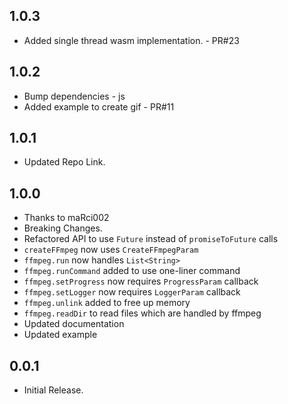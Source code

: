 ## 1.0.3
- Added single thread wasm implementation. - PR#23

## 1.0.2
- Bump dependencies - js
- Added example to create gif - PR#11

## 1.0.1
- Updated Repo Link.

## 1.0.0

- Thanks to maRci002
- Breaking Changes.
- Refactored API to use `Future` instead of `promiseToFuture` calls
- `createFFmpeg` now uses `CreateFFmpegParam`
- `ffmpeg.run` now handles `List<String>`
- `ffmpeg.runCommand` added to use one-liner command
- `ffmpeg.setProgress` now requires `ProgressParam` callback
- `ffmpeg.setLogger` now requires `LoggerParam` callback
- `ffmpeg.unlink` added to free up memory
- `ffmpeg.readDir` to read files which are handled by ffmpeg
- Updated documentation
- Updated example

## 0.0.1

- Initial Release.
